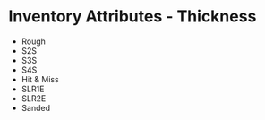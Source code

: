 # Inventory Attributes - Thickness

-   Rough
-   S2S
-   S3S
-   S4S
-   Hit & Miss
-   SLR1E
-   SLR2E
-   Sanded